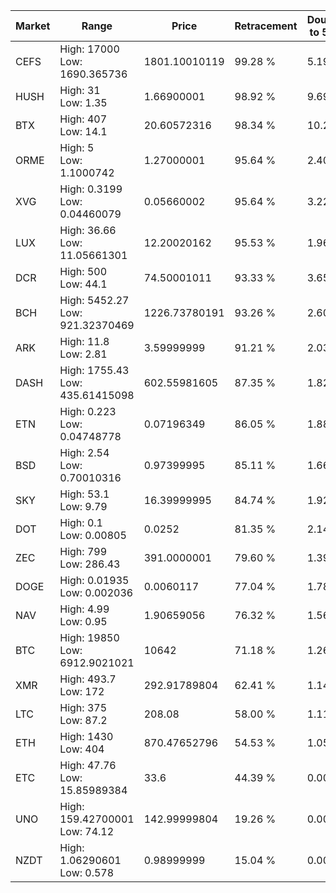 | Market | Range | Price| Retracement | Doubles to 50% |
| --- | --- | --- | --- | --- |
| CEFS | High: 17000<br />Low: 1690.365736 | 1801.10010119 | 99.28 % | 5.19 |
| HUSH | High: 31<br />Low: 1.35 | 1.66900001 | 98.92 % | 9.69 |
| BTX | High: 407<br />Low: 14.1 | 20.60572316 | 98.34 % | 10.22 |
| ORME | High: 5<br />Low: 1.1000742 | 1.27000001 | 95.64 % | 2.40 |
| XVG | High: 0.3199<br />Low: 0.04460079 | 0.05660002 | 95.64 % | 3.22 |
| LUX | High: 36.66<br />Low: 11.05661301 | 12.20020162 | 95.53 % | 1.96 |
| DCR | High: 500<br />Low: 44.1 | 74.50001011 | 93.33 % | 3.65 |
| BCH | High: 5452.27<br />Low: 921.32370469 | 1226.73780191 | 93.26 % | 2.60 |
| ARK | High: 11.8<br />Low: 2.81 | 3.59999999 | 91.21 % | 2.03 |
| DASH | High: 1755.43<br />Low: 435.61415098 | 602.55981605 | 87.35 % | 1.82 |
| ETN | High: 0.223<br />Low: 0.04748778 | 0.07196349 | 86.05 % | 1.88 |
| BSD | High: 2.54<br />Low: 0.70010316 | 0.97399995 | 85.11 % | 1.66 |
| SKY | High: 53.1<br />Low: 9.79 | 16.39999995 | 84.74 % | 1.92 |
| DOT | High: 0.1<br />Low: 0.00805 | 0.0252 | 81.35 % | 2.14 |
| ZEC | High: 799<br />Low: 286.43 | 391.0000001 | 79.60 % | 1.39 |
| DOGE | High: 0.01935<br />Low: 0.002036 | 0.0060117 | 77.04 % | 1.78 |
| NAV | High: 4.99<br />Low: 0.95 | 1.90659056 | 76.32 % | 1.56 |
| BTC | High: 19850<br />Low: 6912.9021021 | 10642 | 71.18 % | 1.26 |
| XMR | High: 493.7<br />Low: 172 | 292.91789804 | 62.41 % | 1.14 |
| LTC | High: 375<br />Low: 87.2 | 208.08 | 58.00 % | 1.11 |
| ETH | High: 1430<br />Low: 404 | 870.47652796 | 54.53 % | 1.05 |
| ETC | High: 47.76<br />Low: 15.85989384 | 33.6 | 44.39 % | 0.00 |
| UNO | High: 159.42700001<br />Low: 74.12 | 142.99999804 | 19.26 % | 0.00 |
| NZDT | High: 1.06290601<br />Low: 0.578 | 0.98999999 | 15.04 % | 0.00 |
